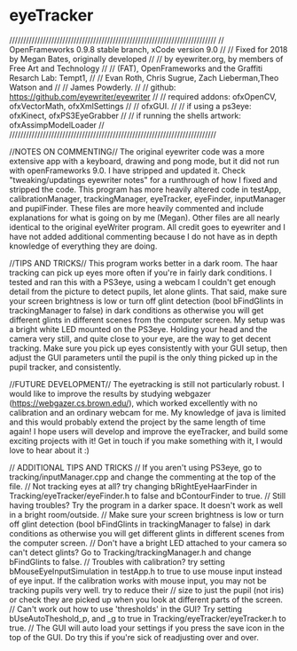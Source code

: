 # eyeTracker

//////////////////////////////////////////////////////////////////////////
//        OpenFrameworks 0.9.8 stable branch, xCode version 9.0         //
//          Fixed for 2018 by Megan Bates, originally developed         //
//        by eyewriter.org, by members of Free Art and Technology      	//
//	(FAT), OpenFrameworks and the Graffiti Resarch Lab: Tempt1,	         //
//	 Evan Roth, Chris Sugrue, Zach Lieberman,Theo Watson and 	           //
//				James Powderly.                		                                 //
//            github: https://github.com/eyewriter/eyewriter            //
//      required addons: ofxOpenCV, ofxVectorMath, ofxXmlSettings       //
//                       ofxGUI.                                        //
//      if using a ps3eye: ofxKinect, ofxPS3EyeGrabber                  //
//      if running the shells artwork: ofxAssimpModelLoader             //
//////////////////////////////////////////////////////////////////////////

//NOTES ON COMMENTING//
The original eyewriter code was a more extensive app with a keyboard, drawing and pong mode, 
but it did not run with openFrameworks 9.0. I have stripped and updated it. 
Check "tweaking/updatings eyewriter notes" for a runthrough of how I fixed and stripped the code. 
This program has more heavily altered code in testApp, calibrationManager, trackingManager, eyeTracker, 
eyeFinder, inputManager and pupilFinder. These files are more heavily commented and include explanations 
for what is going on by me (Megan). Other files are all nearly identical to the original eyeWriter program. 
All credit goes to eyewriter and I have not added additional commenting because I do not have as in depth 
knowledge of everything they are doing.

//TIPS AND TRICKS//
This program works better in a dark room. The haar tracking can pick up eyes more often if you're in fairly 
dark conditions. I tested and ran this with a PS3eye, using a webcam I couldn't get enough detail from the 
picture to detect pupils, let alone glints. That said, make sure your screen brightness is low or turn off 
glint detection (bool bFindGlints in trackingManager to false) in dark conditions as otherwise you will get 
different glints in different scenes from the computer screen.
My setup was a bright white LED mounted on the PS3eye. Holding your head and the camera very still, and quite 
close to your eye, are the way to get decent tracking. Make sure you pick up eyes consistently with your GUI 
setup, then adjust the GUI parameters until the pupil is the only thing picked up in the pupil tracker, and 
consistently.

//FUTURE DEVELOPMENT//
The eyetracking is still not particularly robust. I would like to improve the results by studying webgazer 
(https://webgazer.cs.brown.edu/), which worked excellently with no calibration and an ordinary webcam for me. 
My knowledge of java is limited and this would probably extend the project by the same length of time again! 
I hope users will develop and improve the eyeTracker, and build some exciting projects with it! Get in touch
if you make something with it, I would love to hear about it :)

// ADDITIONAL TIPS AND TRICKS
// If you aren't using PS3eye, go to tracking/inputManager.cpp and change the commenting at the top of the file.
// Not tracking eyes at all? try changing bRightEyeHaarFinder in Tracking/eyeTracker/eyeFinder.h to false and 
bContourFinder to true.
// Still having troubles? Try the program in a darker space. It doesn't work as well in a bright room/outside.
// Make sure your screen brightness is low or turn off glint detection (bool bFindGlints in trackingManager to 
false) in dark conditions as otherwise you will get different glints in different scenes from the computer screen.
// Don't have a bright LED attached to your camera so can't detect glints? Go to Tracking/trackingManager.h and 
change bFindGlints to false.
// Troubles with calibration? try setting bMouseEyeInputSimulation in testApp.h to true to use mouse input instead of 
eye input. If the calibration works with mouse input, you may not be tracking pupils very well. try to reduce their 
// size to just the pupil (not iris) or check they are picked up when you look at different parts of the screen.
// Can't work out how to use 'thresholds' in the GUI? Try setting bUseAutoTheshold_p, and _g to true in 
Tracking/eyeTracker/eyeTracker.h to true.
// The GUI will auto load your settings if you press the save icon in the top of the GUI. Do try this if you're sick 
of readjusting over and over.

 
